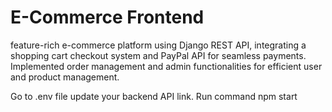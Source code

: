 # E-Commerce Frontend 
feature-rich e-commerce platform using Django REST API, integrating a shopping cart checkout system and PayPal API for seamless payments. Implemented order management and admin functionalities for efficient user and product management.

Go to .env file update your backend API link.
Run command npm start
